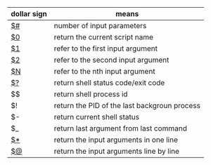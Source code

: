 | dollar sign | means |
| -- | -- |
| [$#](../script/dollars.sh) | number of input parameters |
| [$0](../script/dollars.sh) | return the current script name |
| [$1](../script/dollars.sh) | refer to the first input argument |
| [$2](../script/dollars.sh) | refer to the second input argument |
| [$N](../script/dollars.sh) | refer to the nth input argument |
| [$?](../script/dollars.sh) | return shell status code/exit code |
| $$ | return shell process id |
| $! | return the PID of the last backgroun process |
| $- | return current shell status |
| $_ | return last argument from last command |
| [$*](../script/dollar@*.sh) | return the input arguments in one line | 
| [$@](../script/dollar@*.sh) | return the input arguments line by line |